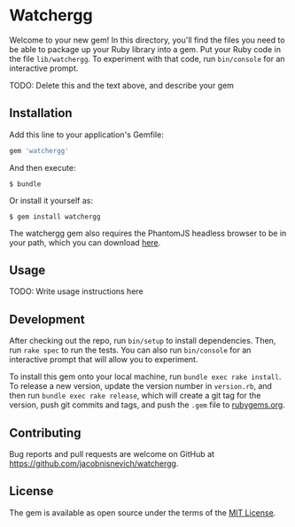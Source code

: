 # Watchergg

Welcome to your new gem! In this directory, you'll find the files you need to be able to package up your Ruby library into a gem. Put your Ruby code in the file `lib/watchergg`. To experiment with that code, run `bin/console` for an interactive prompt.

TODO: Delete this and the text above, and describe your gem

## Installation

Add this line to your application's Gemfile:

```ruby
gem 'watchergg'
```

And then execute:

    $ bundle

Or install it yourself as:

    $ gem install watchergg

The watchergg gem also requires the PhantomJS headless browser to be in your path, which you can download [here](http://phantomjs.org/download.html).

## Usage

TODO: Write usage instructions here

## Development

After checking out the repo, run `bin/setup` to install dependencies. Then, run `rake spec` to run the tests. You can also run `bin/console` for an interactive prompt that will allow you to experiment.

To install this gem onto your local machine, run `bundle exec rake install`. To release a new version, update the version number in `version.rb`, and then run `bundle exec rake release`, which will create a git tag for the version, push git commits and tags, and push the `.gem` file to [rubygems.org](https://rubygems.org).

## Contributing

Bug reports and pull requests are welcome on GitHub at https://github.com/jacobnisnevich/watchergg.


## License

The gem is available as open source under the terms of the [MIT License](http://opensource.org/licenses/MIT).

